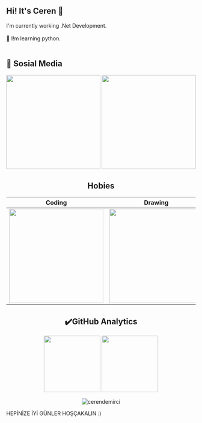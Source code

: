 ## Hi! It's Ceren 👋

I'm currently working .Net Development. </br></br> 👩‍ I!m learning python. </br></br>

## 💬 Sosial Media
<p align="center">
<a target="_blank" href="https://www.instagram.com/crmdnrc/" title="instagram">
<img style="width:250px" src="https://upload.wikimedia.org/wikipedia/commons/thumb/9/95/Instagram_logo_2022.svg/2048px-Instagram_logo_2022.svg.png"><a/>
<a target="_blank" href="https://www.youtube.com/channel/UCDRRKIAfbmqYN7LLW5zd71Q" title="youtube">
<img style="width:250px" src="https://brandlogos.net/wp-content/uploads/2020/03/YouTube-icon-SVG.png"><a/>

 <div align="center">
 
 
## Hobies 
|Coding|Drawing|
|:-:|:-:|
|<img style="width: 250px" src="https://icons.iconarchive.com/icons/webalys/kameleon.pics/512/Coding-Html-icon.png">|<img style="width: 250px" src="https://cdn2.iconfinder.com/data/icons/flat-style-svg-icons-part-1/512/design_graphic_sign_icon_symbol-512.png">|


## ✔️GitHub Analytics

<p align="center" >
<a href="https://github.com/crndmrc">
 <img height="150em" align:"center"  src="https://github-readme-stats-eight-theta.vercel.app/api?username=crndmrc&show_icons=true&theme=algolia&include_all_commits=true&count_private=true"/></a>
  <a href="https://github.com/crndmrc"><img height="150em" align:"center" src="https://github-readme-stats-eight-theta.vercel.app/api/top-langs/?username=crndmrc&layout=compact&langs_count=8&theme=algolia"/>
</a>
</p>

<p align="center"> <img src="https://komarev.com/ghpvc/?username=crndmrc&label=Profile%20views&color=0e75b6&style=flat" alt="cerendemirci" /></p>
</div>

HEPİNİZE İYİ GÜNLER HOŞÇAKALIN :)
